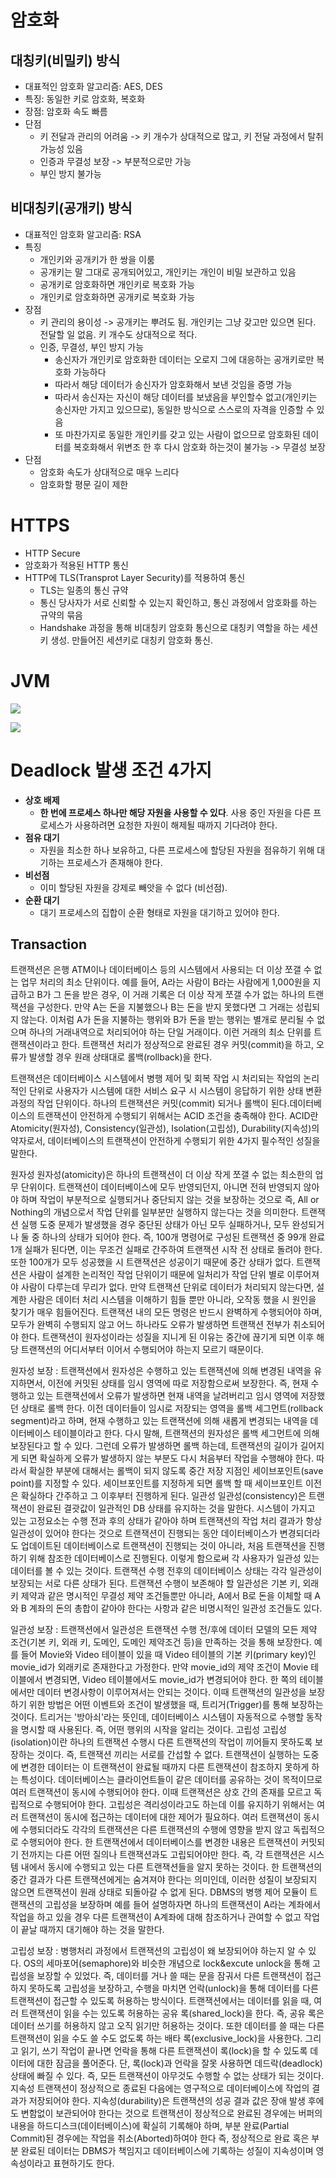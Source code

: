 # 암호화
## 대칭키(비밀키) 방식
- 대표적인 암호화 알고리즘: AES, DES
- 특징: 동일한 키로 암호화, 복호화
- 장점: 암호화 속도 빠름
- 단점
	- 키 전달과 관리의 어려움 -> 키 개수가 상대적으로 많고, 키 전달 과정에서 탈취 가능성 있음
	- 인증과 무결성 보장 -> 부분적으로만 가능
	- 부인 방지 불가능
  

## 비대칭키(공개키) 방식
- 대표적인 암호화 알고리즘: RSA
- 특징
	- 개인키와 공개키가 한 쌍을 이룸
	- 공개키는 말 그대로 공개되어있고, 개인키는 개인이 비밀 보관하고 있음
	- 공개키로 암호화하면 개인키로 복호화 가능
	- 개인키로 암호화하면 공개키로 복호화 가능
- 장점
	- 키 관리의 용이성 -> 공개키는 뿌려도 됨. 개인키는 그냥 갖고만 있으면 된다. 전달할 일 없음. 키 개수도 상대적으로 적다.
	- 인증, 무결성, 부인 방지 가능
		- 송신자가 개인키로 암호화한 데이터는 오로지 그에 대응하는 공개키로만 복호화 가능하다
		- 따라서 해당 데이터가 송신자가 암호화해서 보낸 것임을 증명 가능
		- 따라서 송신자는 자신이 해당 데이터를 보냈음을 부인할수 없고(개인키는 송신자만 가지고 있으므로), 동일한 방식으로 스스로의 자격을 인증할 수 있음
		- 또 마찬가지로 동일한 개인키를 갖고 있는 사람이 없으므로 암호화된 데이터를 복호화해서 위변조 한 후 다시 암호화 하는것이 불가능 -> 무결성 보장
- 단점
	- 암호화 속도가 상대적으로 매우 느리다
	- 암호화할 평문 길이 제한


# HTTPS
- HTTP Secure
- 암호화가 적용된 HTTP 통신
- HTTP에 TLS(Transprot Layer Security)를 적용하여 통신
	- TLS는 일종의 통신 규약
	- 통신 당사자가 서로 신뢰할 수 있는지 확인하고, 통신 과정에서 암호화를 하는 규약의 묶음
	- Handshake 과정을 통해 비대칭키 암호화 통신으로 대칭키 역할을 하는 세션키 생성. 만들어진 세션키로 대칭키 암호화 통신.


# JVM
![](Pasted%20image%2020220605165029.png)

![](Pasted%20image%2020220605165353.png)

# Deadlock 발생 조건 4가지
-   **상호 배제**
    - **한 번에 프로세스 하나만 해당 자원을 사용할 수 있다**. 사용 중인 자원을 다른 프로세스가 사용하려면 요청한 자원이 해제될 때까지 기다려야 한다.
-   **점유 대기**
    - 자원을 최소한 하나 보유하고, 다른 프로세스에 할당된 자원을 점유하기 위해 대기하는 프로세스가 존재해야 한다.
-   **비선점**
    - 이미 할당된 자원을 강제로 빼앗을 수 없다 (비선점).
-   **순환 대기**
	- 대기 프로세스의 집합이 순환 형태로 자원을 대기하고 있어야 한다.

## Transaction

트랜잭션은 은행 ATM이나 데이터베이스 등의 시스템에서 사용되는 더 이상 쪼갤 수 없는 업무 처리의 최소 단위이다. 예를 들어, A라는 사람이 B라는 사람에게 1,000원을 지급하고 B가 그 돈을 받은 경우, 이 거래 기록은 더 이상 작게 쪼갤 수가 없는 하나의 트랜잭션을 구성한다. 만약 A는 돈을 지불했으나 B는 돈을 받지 못했다면 그 거래는 성립되지 않는다. 이처럼 A가 돈을 지불하는 행위와 B가 돈을 받는 행위는 별개로 분리될 수 없으며 하나의 거래내역으로 처리되어야 하는 단일 거래이다. 이런 거래의 최소 단위를 트랜잭션이라고 한다. 트랜잭션 처리가 정상적으로 완료된 경우 커밋(commit)을 하고, 오류가 발생할 경우 원래 상태대로 롤백(rollback)을 한다.

트랜잭션은 데이터베이스 시스템에서 병행 제어 및 회복 작업 시 처리되는 작업의 논리적인 단위로 사용자가 시스템에 대한 서비스 요구 시 시스템이 응답하기 위한 상태 변환 과정의 작업 단위이다. 하나의 트랜잭션은 커밋(commit) 되거나 롤백이 된다.데이터베이스의 트랜잭션이 안전하게 수행되기 위해서는 ACID 조건을 충족해야 한다. ACID란 Atomicity(원자성), Consistency(일관성), Isolation(고립성), Durability(지속성)의 약자로서, 데이터베이스의 트랜잭션이 안전하게 수행되기 위한 4가지 필수적인 성질을 말한다.

원자성
원자성(atomicity)은 하나의 트랜잭션이 더 이상 작게 쪼갤 수 없는 최소한의 업무 단위이다. 트랜잭션이 데이터베이스에 모두 반영되던지, 아니면 전혀 반영되지 않아야 하며 작업이 부분적으로 실행되거나 중단되지 않는 것을 보장하는 것으로 즉, All or Nothing의 개념으로서 작업 단위를 일부분만 실행하지 않는다는 것을 의미한다. 트랜잭션 실행 도중 문제가 발생했을 경우 중단된 상태가 아닌 모두 실패하거나, 모두 완성되거나 둘 중 하나의 상태가 되어야 한다. 즉, 100개 명령어로 구성된 트랜잭션 중 99개 완료 1개 실패가 된다면, 이는 무조건 실패로 간주하여 트랜잭션 시작 전 상태로 돌려야 한다. 또한 100개가 모두 성공했을 시 트랜잭션은 성공이기 때문에 중간 상태가 없다. 트랜잭션은 사람이 설계한 논리적인 작업 단위이기 때문에 일처리가 작업 단위 별로 이루어져야 사람이 다루는데 무리가 없다. 만약 트랜잭션 단위로 데이터가 처리되지 않는다면, 설계한 사람은 데이터 처리 시스템을 이해하기 힘들 뿐만 아니라, 오작동 했을 시 원인을 찾기가 매우 힘들어진다. 트랜잭션 내의 모든 명령은 반드시 완벽하게 수행되어야 하며, 모두가 완벽히 수행되지 않고 어느 하나라도 오류가 발생하면 트랜잭션 전부가 취소되어야 한다. 트랜잭션이 원자성이라는 성질을 지니게 된 이유는 중간에 끊기게 되면 이후 해당 트랜잭션의 어디서부터 이어서 수행되어야 하는지 모르기 때문이다.

원자성 보장 : 트랜잭션에서 원자성은 수행하고 있는 트랜잭션에 의해 변경된 내역을 유지하면서, 이전에 커밋된 상태를 임시 영역에 따로 저장함으로써 보장한다. 즉, 현재 수행하고 있는 트랜잭션에서 오류가 발생하면 현재 내역을 날려버리고 임시 영역에 저장했던 상태로 롤백 한다. 이전 데이터들이 임시로 저장되는 영역을 롤백 세그먼트(rollback segment)라고 하며, 현재 수행하고 있는 트랜잭션에 의해 새롭게 변경되는 내역을 데이터베이스 테이블이라고 한다. 다시 말해, 트랜잭션의 원자성은 롤백 세그먼트에 의해 보장된다고 할 수 있다. 그런데 오류가 발생하면 롤백 하는데, 트랜잭션의 길이가 길어지게 되면 확실하게 오류가 발생하지 않는 부분도 다시 처음부터 작업을 수행해야 한다. 따라서 확실한 부분에 대해서는 롤백이 되지 않도록 중간 저장 지점인 세이브포인트(save point)를 지정할 수 있다. 세이브포인트를 지정하게 되면 롤백 할 때 세이브포인트 이전은 확실하다 간주하고 그 이후부터 진행하게 된다.
일관성
일관성(consistency)은 트랜잭션이 완료된 결괏값이 일관적인 DB 상태를 유지하는 것을 말한다. 시스템이 가지고 있는 고정요소는 수행 전과 후의 상태가 같아야 하며 트랜잭션의 작업 처리 결과가 항상 일관성이 있어야 한다는 것으로 트랜잭션이 진행되는 동안 데이터베이스가 변경되더라도 업데이트된 데이터베이스로 트랜잭션이 진행되는 것이 아니라, 처음 트랜잭션을 진행하기 위해 참조한 데이터베이스로 진행된다. 이렇게 함으로써 각 사용자가 일관성 있는 데이터를 볼 수 있는 것이다. 트랜잭션 수행 전후의 데이터베이스 상태는 각각 일관성이 보장되는 서로 다른 상태가 된다. 트랜잭션 수행이 보존해야 할 일관성은 기본 키, 외래 키 제약과 같은 명시적인 무결성 제약 조건들뿐만 아니라, A에서 B로 돈을 이체할 때 A와 B 계좌의 돈의 총합이 같아야 한다는 사항과 같은 비명시적인 일관성 조건들도 있다.

일관성 보장 : 트랜잭션에서 일관성은 트랜잭션 수행 전/후에 데이터 모델의 모든 제약 조건(기본 키, 외래 키, 도메인, 도메인 제약조건 등)을 만족하는 것을 통해 보장한다. 예를 들어 Movie와 Video 테이블이 있을 때 Video 테이블의 기본 키(primary key)인 movie_id가 외래키로 존재한다고 가정한다. 만약 movie_id의 제약 조건이 Movie 테이블에서 변경되면, Video 테이블에서도 movie_id가 변경되어야 한다. 한 쪽의 테이블에서만 데이터 변경사항이 이루어져서는 안되는 것이다. 이때 트랜잭션의 일관성을 보장하기 위한 방법은 어떤 이벤트와 조건이 발생했을 때, 트리거(Trigger)를 통해 보장하는 것이다. 트리거는 '방아쇠'라는 뜻인데, 데이터베이스 시스템이 자동적으로 수행할 동작을 명시할 때 사용된다. 즉, 어떤 행위의 시작을 알리는 것이다.
고립성
고립성(isolation)이란 하나의 트랜잭션 수행시 다른 트랜잭션의 작업이 끼어들지 못하도록 보장하는 것이다. 즉, 트랜잭션 끼리는 서로를 간섭할 수 없다. 트랜잭션이 실행하는 도중에 변경한 데이터는 이 트랜잭션이 완료될 때까지 다른 트랜잭션이 참조하지 못하게 하는 특성이다. 데이터베이스는 클라이언트들이 같은 데이터를 공유하는 것이 목적이므로 여러 트랜잭션이 동시에 수행되어야 한다. 이때 트랜잭션은 상호 간의 존재를 모르고 독립적으로 수행되어야 한다. 고립성은 격리성이라고도 하는데 이를 유지하기 위해서는 여러 트랜잭션이 동시에 접근하는 데이터에 대한 제어가 필요하다. 여러 트랜잭션이 동시에 수행되더라도 각각의 트랜잭션은 다른 트랜잭션의 수행에 영향을 받지 않고 독립적으로 수행되어야 한다. 한 트랜잭션에서 데이터베이스를 변경한 내용은 트랜잭션이 커밋되기 전까지는 다른 어떤 질의나 트랜잭션과도 고립되어야만 한다. 즉, 각 트랜잭션은 시스템 내에서 동시에 수행되고 있는 다른 트랜잭션들을 알지 못하는 것이다. 한 트랜잭션의 중간 결과가 다른 트랜잭션에게는 숨겨져야 한다는 의미인데, 이러한 성질이 보장되지 않으면 트랜잭션이 원래 상태로 되돌아갈 수 없게 된다. DBMS의 병행 제어 모듈이 트랜잭션의 고립성을 보장하며 예를 들어 설명하자면 하나의 트랜잭션이 A라는 계좌에서 작업을 하고 있을 경우 다른 트랜잭션이 A계좌에 대해 참조하거나 관여할 수 없고 작업이 끝날 때까지 대기해야 하는 것을 말한다.

고립성 보장 : 병행처리 과정에서 트랜잭션의 고립성이 왜 보장되어야 하는지 알 수 있다. OS의 세마포어(semaphore)와 비슷한 개념으로 lock&excute unlock을 통해 고립성을 보장할 수 있었다. 즉, 데이터를 거나 쓸 때는 문을 잠궈서 다른 트랜잭션이 접근하지 못하도록 고립성을 보장하고, 수행을 마치면 언락(unlock)을 통해 데이터를 다른 트랜잭션이 접근할 수 있도록 허용하는 방식이다. 트랜잭션에서는 데이터를 읽을 때, 여러 트랜잭션이 읽을 수는 있도록 허용하는 공유 록(shared_lock)을 한다. 즉, 공유 록은 데이터 쓰기를 허용하지 않고 오직 읽기만 허용하는 것이다. 또한 데이터를 쓸 때는 다른 트랜잭션이 읽을 수도 쓸 수도 없도록 하는 배타 록(exclusive_lock)을 사용한다. 그리고 읽기, 쓰기 작업이 끝나면 언락을 통해 다른 트랜잭션이 록(lock)을 할 수 있도록 데이터에 대한 잠금을 풀어준다. 단, 록(lock)과 언락을 잘못 사용하면 데드락(deadlock)상태에 빠질 수 있다. 즉, 모든 트랜잭션이 아무것도 수행할 수 없는 상태가 되는 것이다.
지속성
트랜잭션이 정상적으로 종료된 다음에는 영구적으로 데이터베이스에 작업의 결과가 저장되어야 한다. 지속성(durability)은 트랜잭션의 성공 결과 값은 장애 발생 후에도 변함없이 보관되어야 한다는 것으로 트랜잭션이 정상적으로 완료된 경우에는 버퍼의 내용을 하드디스크(데이터베이스)에 확실히 기록해야 하며, 부분 완료(Partial Commit)된 경우에는 작업을 취소(Aborted)하여야 한다 즉, 정상적으로 완료 혹은 부분 완료된 데이터는 DBMS가 책임지고 데이터베이스에 기록하는 성질이 지속성이며 영속성이라고 표현하기도 한다.